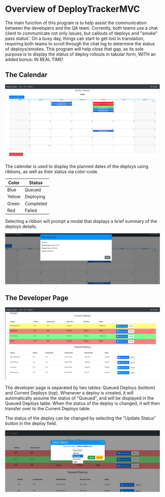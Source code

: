 # Overview of DeployTrackerMVC
The main function of this program is to help assist the communication between the developers and the QA team. Currently, both teams use a chat client to communicate not only issues, but callouts of deploys and "smoke" pass status'. On a busy day, things can start to get lost in translation, requiring both teams to scroll through the chat log to determine the status of deploys/smokes. This program will help close that gap, as its sole purpose is to display the status of deploy rollouts in tabular form, WITH an added bonus: IN REAL TIME!

## The Calendar
<img src="/readme_images/Calendar.png">

The calendar is used to display the planned dates of the deploys using ribbons, as well as their status via color-code.

Color | Status
------|-------
Blue | Queued
Yellow | Deploying
Green | Completed
Red | Failed



Selecting a ribbon will prompt a modal that displays a brief summary of the deploys details.

<img src="/readme_images/HomeModal.JPG">

## The Developer Page
<img src="/readme_images/Developer.JPG">

The developer page is separated by two tables: Queued Deploys (bottom) and Current Deploys (top). Whenever a deploy is created, it will automatically assume the status of "Queued", and will be displayed in the Queued Deploys table. When the status of the deploy is changed, it will then transfer over to the Current Deploys table.


The status of the deploy can be changed by selecting the "Update Status" button in the deploy field.

<img src="/readme_images/DeveloperStatusModal.JPG">
